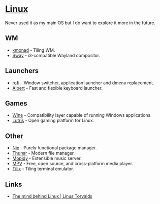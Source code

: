 # [Linux](https://github.com/torvalds/linux)
Never used it as my main OS but I do want to explore it more in the future.

## WM
- [xmonad](http://xmonad.org/) - Tiling WM.
- [Sway](https://github.com/swaywm/sway) - i3-compatible Wayland compositor.

## Launchers
- [rofi](https://github.com/DaveDavenport/rofi) - Window switcher, application launcher and dmenu replacement.
- [Albert](https://github.com/albertlauncher/albert) - Fast and flexible keyboard launcher.

## Games
- [Wine](https://www.winehq.org/) - Compatibility layer capable of running Windows applications.
- [Lutris](https://lutris.net/) - Open gaming platform for Linux.

## Other
- [Nix](../package-managers/nix.md) - Purely functional package manager.
- [Thunar](https://wiki.archlinux.org/index.php/thunar) - Modern file manager.
- [Mopidy](https://www.mopidy.com/) - Extensible music server.
- [MPV](https://mpv.io/) - Free, open source, and cross-platform media player.
- [Tilix](https://github.com/gnunn1/tilix) - Tiling terminal emulator.

## Links
- [The mind behind Linux | Linus Torvalds](https://www.youtube.com/watch?v=o8NPllzkFhE)